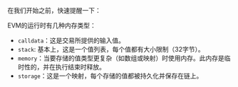 在我们开始之前，快速提醒一下：

EVM的运行时有几种内存类型：

- `calldata`：这是交易所提供的输入值。
- `stack`: 基本上，这是一个值列表，每个值都有大小限制（32字节）。
- `memory`：当要存储的值类型更复杂（如数组或映射）时使用内存。此内存是临时性的，并在执行结束时释放。
- `storage`：这是一个映射，每个存储的值都被持久化并保存在链上。